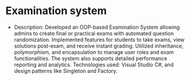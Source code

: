 # Examination system
-	Description: Developed an OOP-based Examination System allowing admins to create final or practical exams with automated question randomization. Implemented features for students to take exams, view solutions post-exam, and receive instant grading. Utilized inheritance, polymorphism, and encapsulation to manage user roles and exam functionalities. The system also supports detailed performance reporting and analytics. Technologies used: Visual Studio C#, and design patterns like Singleton and Factory. 
